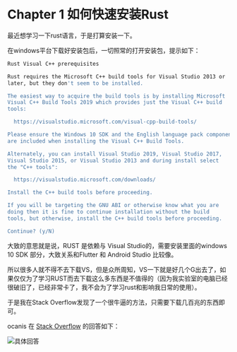 # Chapter 1 如何快速安装Rust

最近想学习一下rust语言，于是打算安装一下。

在windows平台下载好安装包后，一切照常的打开安装包，提示如下：

```bash
Rust Visual C++ prerequisites

Rust requires the Microsoft C++ build tools for Visual Studio 2013 or
later, but they don't seem to be installed.

The easiest way to acquire the build tools is by installing Microsoft
Visual C++ Build Tools 2019 which provides just the Visual C++ build
tools:

  https://visualstudio.microsoft.com/visual-cpp-build-tools/

Please ensure the Windows 10 SDK and the English language pack components
are included when installing the Visual C++ Build Tools.

Alternately, you can install Visual Studio 2019, Visual Studio 2017,
Visual Studio 2015, or Visual Studio 2013 and during install select
the "C++ tools":

  https://visualstudio.microsoft.com/downloads/

Install the C++ build tools before proceeding.

If you will be targeting the GNU ABI or otherwise know what you are
doing then it is fine to continue installation without the build
tools, but otherwise, install the C++ build tools before proceeding.

Continue? (y/N)
```

大致的意思就是说，RUST 是依赖与 Visual Studio的，需要安装里面的windows 10 SDK 部分，大致关系和Flutter 和 Android Studio 比较像。

所以很多人就不得不去下载VS，但是众所周知，VS一下就是好几个G出去了，如果仅仅为了学习RUST而去下载这么多东西是不值得的（因为我实验室的电脑已经很破旧了，已经非常卡了，我不会为了学习rust和影响我日常的使用）。

于是我在Stack Overflow发现了一个很牛逼的方法，只需要下载几百兆的东西即可。

ocanis 在 [Stack Overflow](https://stackoverflow.com/questions/55603111/unable-to-compile-rust-hello-world-on-windows-linker-link-exe-not-found) 的回答如下：

![&#x5177;&#x4F53;&#x56DE;&#x7B54;](https://img-blog.csdnimg.cn/9270b7060f0a447baf910077c6bf5bb6.png?x-oss-process=image/watermark,type_ZmFuZ3poZW5naGVpdGk,shadow_10,text_aHR0cHM6Ly9ibG9nLmNzZG4ubmV0L3N3YWxsb3dibGFuaw==,size_16,color_FFFFFF,t_70)

